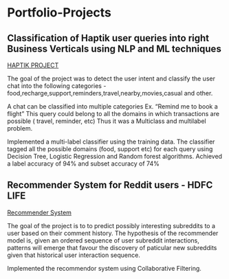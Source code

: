 # Portfolio-Projects

## Classification of Haptik user queries into right Business Verticals using NLP and ML techniques

[HAPTIK PROJECT](https://github.com/nitikagoel01/haptik_project)

The goal of the project was to detect the user intent and classify the user chat into the following categories - food,recharge,support,reminders,travel,nearby,movies,casual and other.

A chat can be classified into multiple categories Ex. “Remind me to book a flight” This query could belong to all the domains in which transactions are possible ( travel, reminder, etc) Thus it was a Multiclass and multilabel problem.

Implemented a multi-label classifier using the training data. The classifier tagged all the possible domains (food, support etc) for each query using Decision Tree, Logistic Regression and Random forest algorithms.
Achieved a label accuracy of 94% and subset accuracy of 74%


## Recommender System for Reddit users - HDFC LIFE
[Recommender System](https://github.com/nitikagoel01/Recommender-System)

The goal of the project is to to predict possibly interesting subreddits to a user based on their comment history. The hypothesis of the recommender model is, given an ordered sequence of user subreddit interactions, patterns will emerge that favour the discovery of paticular new subreddits given that historical user interaction sequence.

Implemented the recommendor system using Collaborative Filtering.
